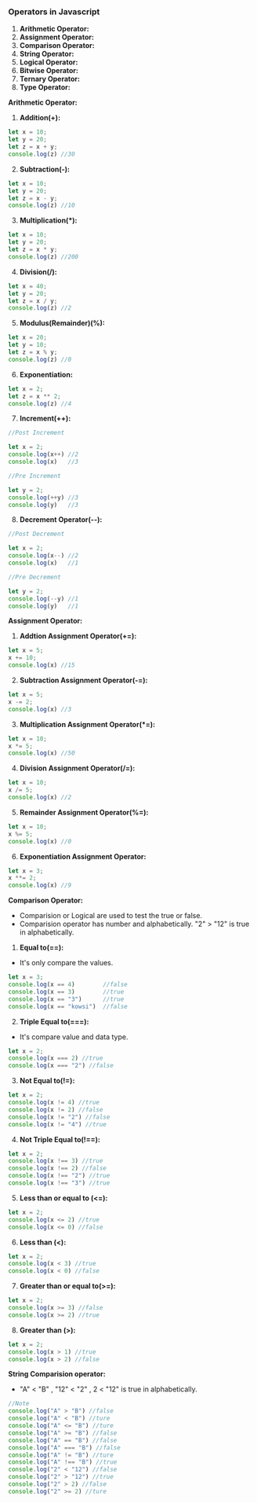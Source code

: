 ### Operators in Javascript

1. **Arithmetic Operator:**
2. **Assignment Operator:**
3. **Comparison Operator:**
4. **String Operator:**
5. **Logical Operator:**
6. **Bitwise Operator:**
7. **Ternary Operator:**
8. **Type Operator:**

**Arithmetic Operator:**

1. **Addition(+):**

```js
let x = 10;
let y = 20;
let z = x + y;
console.log(z) //30
```
2. **Subtraction(-):**

```js
let x = 10;
let y = 20;
let z = x - y;
console.log(z) //10
```

3. **Multiplication(*):**

```js
let x = 10;
let y = 20;
let z = x * y;
console.log(z) //200
```

4. **Division(/):**

```js
let x = 40;
let y = 20;
let z = x / y;
console.log(z) //2
```

5. **Modulus(Remainder)(%):**

```js
let x = 20;
let y = 10;
let z = x % y; 
console.log(z) //0
```

6. **Exponentiation:**

```js
let x = 2;
let z = x ** 2;
console.log(z) //4
```

7. **Increment(++):**

```js
//Post Increment

let x = 2;
console.log(x++) //2
console.log(x)   //3

//Pre Increment

let y = 2;
console.log(++y) //3
console.log(y)   //3
```

8. **Decrement Operator(--):**

```js
//Post Decrement

let x = 2;
console.log(x--) //2
console.log(x)   //1

//Pre Decrement

let y = 2;
console.log(--y) //1
console.log(y)   //1
```

**Assignment Operator:**

1. **Addtion Assignment Operator(+=):**

```js
let x = 5;
x += 10;
console.log(x) //15
```

2. **Subtraction Assignment Operator(-=):**

```js
let x = 5;
x -= 2;
console.log(x) //3
```

3. **Multiplication Assignment Operator(*=):**

```js
let x = 10;
x *= 5;
console.log(x) //50
```

4. **Division Assignment Operator(/=):**

```js
let x = 10;
x /= 5;
console.log(x) //2
```

5. **Remainder Assignment Operator(%=):**

```js
let x = 10;
x %= 5;
console.log(x) //0
```

6. **Exponentiation Assignment Operator:**

```js
let x = 3;
x **= 2;
console.log(x) //9
```

**Comparison Operator:**

- Comparision or Logical are used to test the true or false.
- Comparision operator has number and alphabetically. "2" > "12" is true in alphabetically.

1. **Equal to(==):** 

- It's only compare the values.

```js
let x = 3;
console.log(x == 4)        //false
console.log(x == 3)        //true
console.log(x == "3")      //true
console.log(x == "kowsi")  //false
```

2. **Triple Equal to(===):**

- It's compare value and data type.

```js
let x = 2;
console.log(x === 2) //true
console.log(x === "2") //false
```

3. **Not Equal to(!=):** 

```js 
let x = 2;
console.log(x != 4) //true
console.log(x != 2) //false
console.log(x != "2") //false
console.log(x != "4") //true
```

4. **Not Triple Equal to(!==):**

```js
let x = 2;
console.log(x !== 3) //true
console.log(x !== 2) //false
console.log(x !== "2") //true
console.log(x !== "3") //true
```

5. **Less than or equal to (<=):**

```js
let x = 2;
console.log(x <= 2) //true
console.log(x <= 0) //false
```

6. **Less than (<):**

```js
let x = 2;
console.log(x < 3) //true
console.log(x < 0) //false
```

7. **Greater than or equal to(>=):**

```js
let x = 2;
console.log(x >= 3) //false
console.log(x >= 2) //true
```

8. **Greater than (>):**

```js
let x = 2;
console.log(x > 1) //true
console.log(x > 2) //false
```

**String Comparision operator:**

- "A" < "B" , "12" < "2" , 2 < "12" is true in alphabetically.

```js
//Note
console.log("A" > "B") //false
console.log("A" < "B") //ture
console.log("A" <= "B") //ture
console.log("A" >= "B") //false
console.log("A" == "B") //false
console.log("A" === "B") //false
console.log("A" != "B") //ture
console.log("A" !== "B") //true
console.log("2" < "12") //false
console.log("2" > "12") //true
console.log("2" > 2) //false
console.log("2" >= 2) //ture
```


